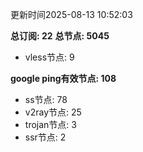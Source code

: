 更新时间2025-08-13 10:52:03

**总订阅: 22**
**总节点: 5045**
- vless节点: 9

**google ping有效节点: 108**
- ss节点: 78
- v2ray节点: 25
- trojan节点: 3
- ssr节点: 2
